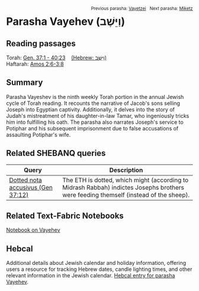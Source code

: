 <span style="float: right;"><sup>Previous parasha: <a href="../08%20-%20Vayishlach/README.md#start">Vayetzei</a> &nbsp;&nbsp;Next parasha: <a href="../10%20-%20Miketz/README.md#start">Miketz</a></sup></span>

# Parasha Vayehev (וַיֵּשֶׁב‎) <a name="start"></a>

## Reading passages

Torah: [Gen. 37:1 - 40:23](https://www.stepbible.org/?q=version=NASB2020|reference=Gen.37:1-40:23&options=HNVUG) &nbsp;&nbsp; [(Hebrew: וַיֵּשֶׁב)](https://tikkun.io/#/p/vayeshev)<br>
Haftarah: [Amos 2:6-3:8](https://www.stepbible.org/?q=version=NASB2020|reference=Amos.2:6-3:8&options=HNVUG)

## Summary

Parasha Vayeshev is the ninth weekly Torah portion in the annual Jewish cycle of Torah reading. It recounts the narrative of Jacob's sons selling Joseph into Egyptian captivity. Additionally, it delves into the story of Judah's mistreatment of his daughter-in-law Tamar, who ingeniously tricks him into fulfilling his oath. The parasha also narrates Joseph's service to Potiphar and his subsequent imprisonment due to false accusations of assaulting Potiphar's wife.

## Related SHEBANQ queries

Query | Description
--- | ---
[Dotted nota accusivus (Gen 37:12)](https://shebanq.ancient-data.org/hebrew/text?iid=6257&page=1&mr=r&qw=q) | The ETH is dotted, which might (according to Midrash Rabbah) indictes Josephs brothers were feeding themself (instead of the sheep).

## Related Text-Fabric Notebooks

[Notebook on Vayehev](Vayehev.ipynb)

## Hebcal

Additional details about Jewish calendar and holiday information, offering users a resource for tracking Hebrew dates, candle lighting times, and other relevant information in the Jewish calendar. [Hebcal entry for parasha Vayehev](https://www.hebcal.com/sedrot/vayeshev).
